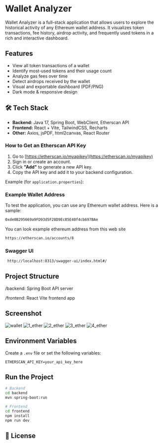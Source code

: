 #  Wallet Analyzer

Wallet Analyzer is a full-stack application that allows users to explore the historical activity of any Ethereum wallet address. It visualizes token transactions, fee history, airdrop activity, and frequently used tokens in a rich and interactive dashboard.

##  Features

-  View all token transactions of a wallet
-  Identify most-used tokens and their usage count
-  Analyze gas fees over time
-  Detect airdrops received by the wallet
-  Visual and exportable dashboard (PDF/PNG)
-  Dark mode & responsive design

## 🛠 Tech Stack

- **Backend:** Java 17, Spring Boot, WebClient, Etherscan API
- **Frontend:** React + Vite, TailwindCSS, Recharts
- **Other:** Axios, jsPDF, html2canvas, React Router
###  How to Get an Etherscan API Key

1. Go to [https://etherscan.io/myapikey](https://etherscan.io/myapikey)
2. Sign in or create an account.
3. Click **"Add"** to generate a new API key.
4. Copy the API key and add it to your backend configuration.

Example (for `application.properties`):

###  Example Wallet Address

To test the application, you can use any Ethereum wallet address. Here is a sample:
```bash
0xde0B295669a9FD93d5F28D9Ec85E40f4cb697BAe

```
You can look example ethereum address from this web site 
```bash
https://etherscan.io/accounts/8
```
###  Swagger UI
```bash
 http://localhost:8313/swagger-ui/index.html#/
```
##  Project Structure
/backend: Spring Boot API server

/frontend: React Vite frontend app
##  Screenshot

![wallet](https://github.com/user-attachments/assets/e3486b90-21a5-442e-9324-9bd57a4b0806)
![1_ether](https://github.com/user-attachments/assets/89f7e56c-d6a0-4fc7-880b-47e48ee15dcb)
![2_ether](https://github.com/user-attachments/assets/89c9f5b6-f704-40bc-b645-791465e32fa2)
![3_ether](https://github.com/user-attachments/assets/77c362a9-c4c4-4c28-a900-61229693220c)
![4_ether](https://github.com/user-attachments/assets/ccf3f56a-f8b7-42e8-a2f4-58448ad3ccd1)


##  Environment Variables

Create a `.env` file or set the following variables:

```properties
ETHERSCAN_API_KEY=your_api_key_here
```

##  Run the Project
```bash
# Backend
cd backend
mvn spring-boot:run

# Frontend
cd frontend
npm install
npm run dev
```

## 📄 License
